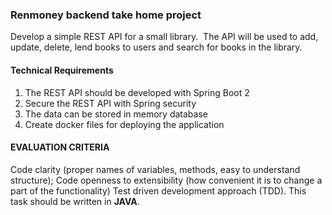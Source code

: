 ### Renmoney backend take home project
Develop a simple REST API for a small library.  The API will be used to add, update, delete,
lend books to users and search for books in the library.

#### Technical Requirements
1. The REST API should be developed with Spring Boot 2
2. Secure the REST API with Spring security
3. The data can be stored in memory database
4. Create docker files for deploying the application
#### EVALUATION CRITERIA
   Code clarity (proper names of variables, methods, easy to understand structure);
   Code openness to extensibility (how convenient it is to change a part of the functionality)
   Test driven development approach (TDD).
   This task should be written in **JAVA**.